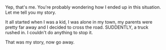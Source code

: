 Yep, that's me. You're probably wondering how I ended up in this situation. Let me tell you my story.

It all started when I was a kid, I was alone in my town, my parents were pretty far away and I decided to cross the road. SUDDENTLY, a truck rushed in. I couldn't do anything to stop it.

That was my story, now go away.

